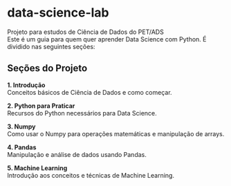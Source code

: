 # data-science-lab
Projeto para estudos de Ciência de Dados do PET/ADS <br>
Este é um guia para quem quer aprender Data Science com Python. É dividido nas seguintes seções:

## Seções do Projeto
**1. Introdução** <br>
Conceitos básicos de Ciência de Dados e como começar.

**2. Python para Praticar** <br>
Recursos do Python necessários para Data Science.

**3. Numpy** <br>
Como usar o Numpy para operações matemáticas e manipulação de arrays.

**4. Pandas** <br>
Manipulação e análise de dados usando Pandas.

**5. Machine Learning** <br>
Introdução aos conceitos e técnicas de Machine Learning.
